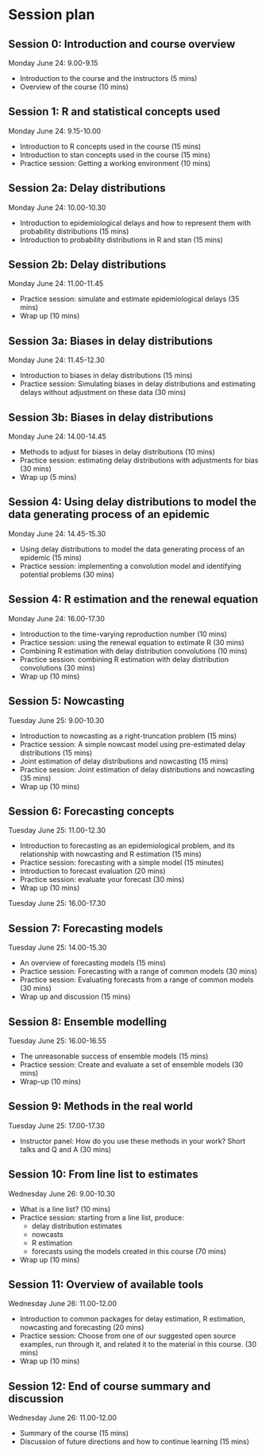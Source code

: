 # Session plan

## Session 0: Introduction and course overview

Monday June 24: 9.00-9.15

- Introduction to the course and the instructors (5 mins)
- Overview of the course (10 mins)

## Session 1: R and statistical concepts used

Monday June 24: 9.15-10.00

- Introduction to R concepts used in the course (15 mins)
- Introduction to stan concepts used in the course (15 mins)
- Practice session: Getting a working environment (10 mins)

## Session 2a: Delay distributions

Monday June 24: 10.00-10.30

- Introduction to epidemiological delays and how to represent them with probability distributions (15 mins)
- Introduction to probability distributions in R and stan (15 mins)

## Session 2b: Delay distributions

Monday June 24: 11.00-11.45

- Practice session: simulate and estimate epidemiological delays (35 mins)
- Wrap up (10 mins)

## Session 3a: Biases in delay distributions

Monday June 24: 11.45-12.30

- Introduction to biases in delay distributions (15 mins)
- Practice session: Simulating biases in delay distributions and estimating delays without adjustment on these data (30 mins)

## Session 3b: Biases in delay distributions

Monday June 24: 14.00-14.45

- Methods to adjust for biases in delay distributions (10 mins)
- Practice session: estimating delay distributions with adjustments for bias (30 mins)
- Wrap up (5 mins)

## Session 4: Using delay distributions to model the data generating process of an epidemic

Monday June 24: 14.45-15.30

- Using delay distributions to model the data generating process of an epidemic (15 mins)
- Practice session: implementing a convolution model and identifying potential problems (30 mins)

## Session 4: R estimation and the renewal equation

Monday June 24: 16.00-17.30

- Introduction to the time-varying reproduction number (10 mins)
- Practice session: using the renewal equation to estimate R (30 mins)
- Combining R estimation with delay distribution convolutions (10 mins)
- Practice session: combining R estimation with delay distribution convolutions (30 mins)
- Wrap up (10 mins)

## Session 5: Nowcasting

Tuesday June 25: 9.00-10.30

- Introduction to nowcasting as a right-truncation problem (15 mins)
- Practice session: A simple nowcast model using pre-estimated delay distributions (15 mins)
- Joint estimation of delay distributions and nowcasting (15 mins)
- Practice session: Joint estimation of delay distributions and nowcasting (35 mins)
- Wrap up (10 mins)

## Session 6: Forecasting concepts

Tuesday June 25: 11.00-12.30

- Introduction to forecasting as an epidemiological problem, and its relationship with nowcasting and R estimation (15 mins)
- Practice session: forecasting with a simple model (15 minutes)
- Introduction to forecast evaluation (20 mins)
- Practice session: evaluate your forecast (30 mins)
- Wrap up (10 mins)

Tuesday June 25: 16.00-17.30

## Session 7: Forecasting models

Tuesday June 25: 14.00-15.30

- An overview of forecasting models (15 mins)
- Practice session: Forecasting with a range of common models (30 mins)
- Practice session: Evaluating forecasts from a range of common models (30 mins)
- Wrap up and discussion (15 mins)

## Session 8: Ensemble modelling

Tuesday June 25: 16.00-16.55

- The unreasonable success of ensemble models (15 mins)
- Practice session: Create and evaluate a set of ensemble models (30 mins)
- Wrap-up (10 mins)

## Session 9: Methods in the real world

Tuesday June 25: 17.00-17.30

- Instructor panel: How do you use these methods in your work? Short talks and Q and A (30 mins)

## Session 10: From line list to estimates

Wednesday June 26: 9.00-10.30

- What is a line list? (10 mins)
- Practice session: starting from a line list, produce:
  - delay distribution estimates
  - nowcasts
  - R estimation
  - forecasts
  using the models created in this course (70 mins)
- Wrap up (10 mins)

## Session 11: Overview of available tools

Wednesday June 26: 11.00-12.00

- Introduction to common packages for delay estimation, R estimation, nowcasting and forecasting (20 mins)
- Practice session: Choose from one of our suggested open source examples, run through it,
and related it to the material in this course.  (30 mins)
- Wrap up (10 mins)

## Session 12: End of course summary and discussion

Wednesday June 26: 11.00-12.00

- Summary of the course (15 mins)
- Discussion of future directions and how to continue learning (15 mins)
